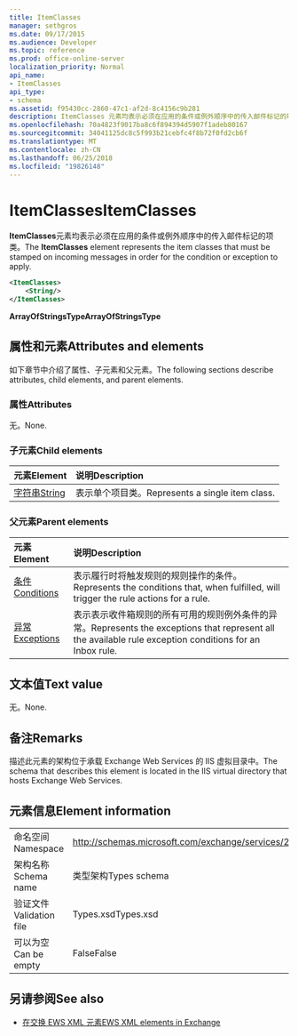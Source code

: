 ```yaml
---
title: ItemClasses
manager: sethgros
ms.date: 09/17/2015
ms.audience: Developer
ms.topic: reference
ms.prod: office-online-server
localization_priority: Normal
api_name:
- ItemClasses
api_type:
- schema
ms.assetid: f95430cc-2860-47c1-af2d-8c4156c9b281
description: ItemClasses 元素均表示必须在应用的条件或例外顺序中的传入邮件标记的项类。
ms.openlocfilehash: 70a4823f9017ba8c6f894394d5907f1adeb80167
ms.sourcegitcommit: 34041125dc8c5f993b21cebfc4f8b72f0fd2cb6f
ms.translationtype: MT
ms.contentlocale: zh-CN
ms.lasthandoff: 06/25/2018
ms.locfileid: "19826148"
---
```

# <a name="itemclasses"></a><span data-ttu-id="cf165-103">ItemClasses</span><span class="sxs-lookup"><span data-stu-id="cf165-103">ItemClasses</span></span>

<span data-ttu-id="cf165-104">**ItemClasses**元素均表示必须在应用的条件或例外顺序中的传入邮件标记的项类。</span><span class="sxs-lookup"><span data-stu-id="cf165-104">The **ItemClasses** element represents the item classes that must be stamped on incoming messages in order for the condition or exception to apply.</span></span> 
  
```XML
<ItemClasses>
    <String/>
</ItemClasses>
```

 <span data-ttu-id="cf165-105">**ArrayOfStringsType**</span><span class="sxs-lookup"><span data-stu-id="cf165-105">**ArrayOfStringsType**</span></span>
## <a name="attributes-and-elements"></a><span data-ttu-id="cf165-106">属性和元素</span><span class="sxs-lookup"><span data-stu-id="cf165-106">Attributes and elements</span></span>

<span data-ttu-id="cf165-107">如下章节中介绍了属性、子元素和父元素。</span><span class="sxs-lookup"><span data-stu-id="cf165-107">The following sections describe attributes, child elements, and parent elements.</span></span>
  
### <a name="attributes"></a><span data-ttu-id="cf165-108">属性</span><span class="sxs-lookup"><span data-stu-id="cf165-108">Attributes</span></span>

<span data-ttu-id="cf165-109">无。</span><span class="sxs-lookup"><span data-stu-id="cf165-109">None.</span></span>
  
### <a name="child-elements"></a><span data-ttu-id="cf165-110">子元素</span><span class="sxs-lookup"><span data-stu-id="cf165-110">Child elements</span></span>

|<span data-ttu-id="cf165-111">**元素**</span><span class="sxs-lookup"><span data-stu-id="cf165-111">**Element**</span></span>|<span data-ttu-id="cf165-112">**说明**</span><span class="sxs-lookup"><span data-stu-id="cf165-112">**Description**</span></span>|
|:-----|:-----|
|[<span data-ttu-id="cf165-113">字符串</span><span class="sxs-lookup"><span data-stu-id="cf165-113">String</span></span>](string.md) <br/> |<span data-ttu-id="cf165-114">表示单个项目类。</span><span class="sxs-lookup"><span data-stu-id="cf165-114">Represents a single item class.</span></span>  <br/> |
   
### <a name="parent-elements"></a><span data-ttu-id="cf165-115">父元素</span><span class="sxs-lookup"><span data-stu-id="cf165-115">Parent elements</span></span>

|<span data-ttu-id="cf165-116">**元素**</span><span class="sxs-lookup"><span data-stu-id="cf165-116">**Element**</span></span>|<span data-ttu-id="cf165-117">**说明**</span><span class="sxs-lookup"><span data-stu-id="cf165-117">**Description**</span></span>|
|:-----|:-----|
|[<span data-ttu-id="cf165-118">条件</span><span class="sxs-lookup"><span data-stu-id="cf165-118">Conditions</span></span>](conditions.md) <br/> |<span data-ttu-id="cf165-119">表示履行时将触发规则的规则操作的条件。</span><span class="sxs-lookup"><span data-stu-id="cf165-119">Represents the conditions that, when fulfilled, will trigger the rule actions for a rule.</span></span>  <br/> |
|[<span data-ttu-id="cf165-120">异常</span><span class="sxs-lookup"><span data-stu-id="cf165-120">Exceptions</span></span>](exceptions.md) <br/> |<span data-ttu-id="cf165-121">表示表示收件箱规则的所有可用的规则例外条件的异常。</span><span class="sxs-lookup"><span data-stu-id="cf165-121">Represents the exceptions that represent all the available rule exception conditions for an Inbox rule.</span></span>  <br/> |
   
## <a name="text-value"></a><span data-ttu-id="cf165-122">文本值</span><span class="sxs-lookup"><span data-stu-id="cf165-122">Text value</span></span>

<span data-ttu-id="cf165-123">无。</span><span class="sxs-lookup"><span data-stu-id="cf165-123">None.</span></span>
  
## <a name="remarks"></a><span data-ttu-id="cf165-124">备注</span><span class="sxs-lookup"><span data-stu-id="cf165-124">Remarks</span></span>

<span data-ttu-id="cf165-125">描述此元素的架构位于承载 Exchange Web Services 的 IIS 虚拟目录中。</span><span class="sxs-lookup"><span data-stu-id="cf165-125">The schema that describes this element is located in the IIS virtual directory that hosts Exchange Web Services.</span></span>
  
## <a name="element-information"></a><span data-ttu-id="cf165-126">元素信息</span><span class="sxs-lookup"><span data-stu-id="cf165-126">Element information</span></span>

|||
|:-----|:-----|
|<span data-ttu-id="cf165-127">命名空间</span><span class="sxs-lookup"><span data-stu-id="cf165-127">Namespace</span></span>  <br/> |http://schemas.microsoft.com/exchange/services/2006/types  <br/> |
|<span data-ttu-id="cf165-128">架构名称</span><span class="sxs-lookup"><span data-stu-id="cf165-128">Schema name</span></span>  <br/> |<span data-ttu-id="cf165-129">类型架构</span><span class="sxs-lookup"><span data-stu-id="cf165-129">Types schema</span></span>  <br/> |
|<span data-ttu-id="cf165-130">验证文件</span><span class="sxs-lookup"><span data-stu-id="cf165-130">Validation file</span></span>  <br/> |<span data-ttu-id="cf165-131">Types.xsd</span><span class="sxs-lookup"><span data-stu-id="cf165-131">Types.xsd</span></span>  <br/> |
|<span data-ttu-id="cf165-132">可以为空</span><span class="sxs-lookup"><span data-stu-id="cf165-132">Can be empty</span></span>  <br/> |<span data-ttu-id="cf165-133">False</span><span class="sxs-lookup"><span data-stu-id="cf165-133">False</span></span>  <br/> |
   
## <a name="see-also"></a><span data-ttu-id="cf165-134">另请参阅</span><span class="sxs-lookup"><span data-stu-id="cf165-134">See also</span></span>



- [<span data-ttu-id="cf165-135">在交换 EWS XML 元素</span><span class="sxs-lookup"><span data-stu-id="cf165-135">EWS XML elements in Exchange</span></span>](ews-xml-elements-in-exchange.md)


